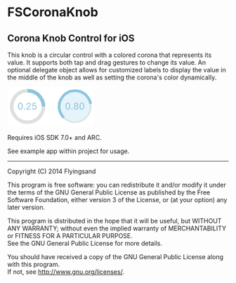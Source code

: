 # FSCoronaKnob #

## Corona Knob Control for iOS ##

This knob is a circular control with a colored corona that represents its value. It supports 
both tap and drag gestures to change its value. An optional delegate object allows for 
customized labels to display the value in the middle of the knob as well as setting the 
corona's color dynamically. 

![](knob_exs.png "Knobs")

Requires iOS SDK 7.0+ and ARC. 

See example app within project for usage.

---

Copyright (C) 2014  Flyingsand

This program is free software: you can redistribute it and/or modify it under the terms 
of the GNU General Public License as published by the Free Software Foundation, either 
version 3 of the License, or (at your option) any later version.

This program is distributed in the hope that it will be useful, but WITHOUT ANY WARRANTY; 
without even the implied warranty of MERCHANTABILITY or FITNESS FOR A PARTICULAR PURPOSE.  
See the  GNU General Public License for more details.

You should have received a copy of the GNU General Public License along with this program.  
If not, see <http://www.gnu.org/licenses/>.
